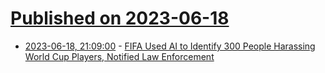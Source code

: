 # [Published on 2023-06-18](index.md)

* [2023-06-18, 21:09:00](https://slashdot.org/story/23/06/18/210200/fifa-used-ai-to-identify-300-people-harassing-world-cup-players-notified-law-enforcement?utm_source=rss1.0mainlinkanon&utm_medium=feed) - [FIFA Used AI to Identify 300 People Harassing World Cup Players, Notified Law Enforcement](https://slashdot.org/story/23/06/18/210200/fifa-used-ai-to-identify-300-people-harassing-world-cup-players-notified-law-enforcement?utm_source=rss1.0mainlinkanon&utm_medium=feed)
